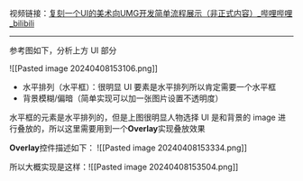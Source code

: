 视频链接：[复刻一个UI的美术向UMG开发简单流程展示（非正式内容）\_哔哩哔哩\_bilibili](https://www.bilibili.com/video/BV1Nd4y1r7v9/?spm_id_from=333.788.recommend_more_video.0&vd_source=ec161869fed250aa616ee2fdd48e6494)

---

参考图如下，分析上方 UI 部分

![[Pasted image 20240408153106.png]]

- 水平排列（水平框）：很明显 UI 要素是水平排列所以肯定需要一个水平框
- 背景模糊/偏暗（简单实现可以加一张图片设置不透明度）

水平框的元素是水平排列的，但是上图很明显人物选择 UI 是和背景的 image 进行叠放的，所以这里需要用到一个**Overlay**实现叠放效果

**Overlay**控件描述如下：
![[Pasted image 20240408153334.png]]

所以大概实现是这样：![[Pasted image 20240408153504.png]]

